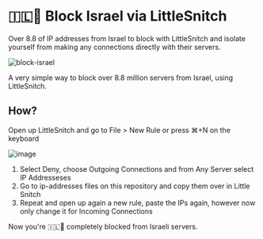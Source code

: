 # 🇮🇱🚫 Block Israel via LittleSnitch
Over 8.8 of IP addresses from Israel to block with LittleSnitch and isolate yourself from making any connections directly with their servers.

![block-israel](https://github.com/nemorosus/LittleSnitch-Block-Israel/assets/6278519/dfdbf9a5-ad0f-4614-a227-9cf6d571b8af)

A very simple way to block over 8.8 million servers from Israel, using LittleSnitch.

## How?
Open up LittleSnitch and go to File > New Rule or press ⌘+N on the keyboard

![image](https://github.com/nemorosus/LittleSnitch-Block-Israel/assets/6278519/b8f7f17c-d428-47e9-bfc5-5a19f366b9c1)
1. Select Deny, choose Outgoing Connections and from Any Server select IP Addresseses
2. Go to ip-addresses files on this repository and copy them over in Little Snitch
3. Repeat and open up again a new rule, paste the IPs again, however now only change it for Incoming Connections

Now you're 🇮🇱🚫 completely blocked from Israeli servers.
